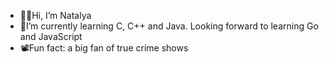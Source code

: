 - 👋🏻Hi, I’m Natalya
- 🐣I’m currently learning C, C++ and  Java. Looking forward to learning Go and JavaScript
- 📽Fun fact:  a big fan of true crime shows

<!---
Osho-osha/Osho-osha is a ✨ special ✨ repository because its `README.md` (this file) appears on your GitHub profile.
You can click the Preview link to take a look at your changes.
--->
